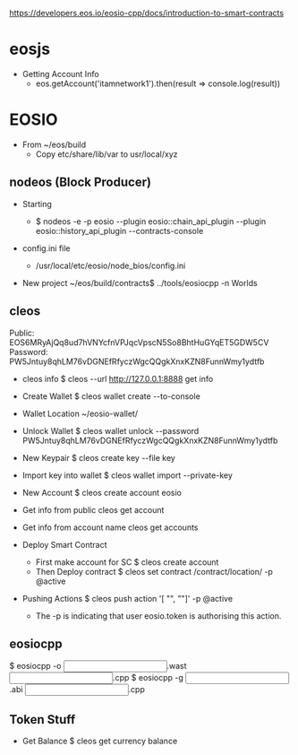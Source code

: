 https://developers.eos.io/eosio-cpp/docs/introduction-to-smart-contracts

# eosjs 
- Getting Account Info
	- eos.getAccount('itamnetwork1').then(result => console.log(result))

# EOSIO
- From ~/eos/build
  - Copy etc/share/lib/var to usr/local/xyz

## nodeos (Block Producer)
- Starting
	- $ nodeos -e -p eosio --plugin eosio::chain_api_plugin --plugin eosio::history_api_plugin --contracts-console
- config.ini file
	- /usr/local/etc/eosio/node_bios/config.ini

- New project
~/eos/build/contracts$ ../tools/eosiocpp -n Worlds

## cleos
Public: EOS6MRyAjQq8ud7hVNYcfnVPJqcVpscN5So8BhtHuGYqET5GDW5CV
Password: PW5Jntuy8qhLM76vDGNEfRfyczWgcQQgkXnxKZN8FunnWmy1ydtfb

- cleos info
$ cleos --url http://127.0.0.1:8888 get info

- Create Wallet
$ cleos wallet create --to-console

- Wallet Location
~/eosio-wallet/

- Unlock Wallet
$ cleos wallet unlock --password PW5Jntuy8qhLM76vDGNEfRfyczWgcQQgkXnxKZN8FunnWmy1ydtfb

- New Keypair
$ cleos create key --file key

- Import key into wallet
$ cleos wallet import --private-key <PrivateKey>

- New Account
$ cleos create account eosio <AccountName> <Public>

- Get info from public
cleos get account <public>

- Get info from account name
cleos get accounts <AccName>

- Deploy Smart Contract
	- First make account for SC
		$ cleos create account <AccName> <ContractName> <Public>
	- Then Deploy contract 
		$ cleos set contract <AccName> /contract/location/ -p <AccName>@active

- Pushing Actions
$ cleos push action <ContractName> <FunctionName> '[ "<arg1>", "<arg2>"]' -p <ContractName>@active
	- The -p is indicating that user eosio.token is authorising this action. 

## eosiocpp
$ eosiocpp -o <input>.wast <input>.cpp
$ eosiocpp -g <input>.abi <input>.cpp

## Token Stuff
- Get Balance
$ cleos get currency balance <Contract> <AccountName>
